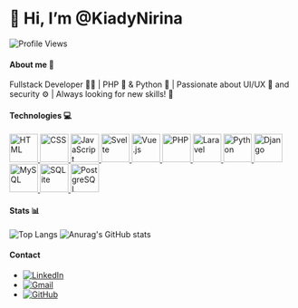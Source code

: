 # 👋 Hi, I’m @KiadyNirina

![Profile Views](https://hits.seeyoufarm.com/api/count/incr/badge.svg?url=https://github.com/KiadyNirina/&title=Profile%20Views)

#### About me 🌟
Fullstack Developer 👨‍💻 | PHP 🐘 & Python 🐍 | Passionate about UI/UX 🎨 and security ⚙️ | Always looking for new skills! 🚀

#### Technologies 💻
<a href="#">
  <img src="https://cdn.jsdelivr.net/gh/devicons/devicon/icons/html5/html5-original.svg" alt="HTML" width="50" height="50"/>
</a>
<a href="#">
  <img src="https://cdn.jsdelivr.net/gh/devicons/devicon/icons/css3/css3-original.svg" alt="CSS" width="50" height="50"/>
</a>
<a href="#">
  <img src="https://cdn.jsdelivr.net/gh/devicons/devicon/icons/javascript/javascript-original.svg" alt="JavaScript" width="50" height="50"/>
</a>
<a href="#">
  <img src="https://cdn.jsdelivr.net/gh/devicons/devicon/icons/svelte/svelte-original.svg" alt="Svelte" width="50" height="50"/>
</a>
<a href="#">
  <img src="https://cdn.jsdelivr.net/gh/devicons/devicon/icons/vuejs/vuejs-original.svg" alt="Vue.js" width="50" height="50"/>
</a>
<a href="#">
  <img src="https://cdn.jsdelivr.net/gh/devicons/devicon/icons/php/php-original.svg" alt="PHP" width="50" height="50"/>
</a>
<a href="#">
  <img src="https://cdn.jsdelivr.net/gh/devicons/devicon/icons/laravel/laravel-plain.svg" alt="Laravel" width="50" height="50"/>
</a>
<a href="#">
  <img src="https://cdn.jsdelivr.net/gh/devicons/devicon/icons/python/python-original.svg" alt="Python" width="50" height="50"/>
</a>
<a href="#">
  <img src="https://cdn.jsdelivr.net/gh/devicons/devicon/icons/django/django-plain.svg" alt="Django" width="50" height="50"/>
</a>
<a href="#">
  <img src="https://cdn.jsdelivr.net/gh/devicons/devicon/icons/mysql/mysql-original.svg" alt="MySQL" width="50" height="50"/>
</a>
<a href="#">
  <img src="https://cdn.jsdelivr.net/gh/devicons/devicon/icons/sqlite/sqlite-original.svg" alt="SQLite" width="50" height="50"/>
</a>
<a href="#">
  <img src="https://cdn.jsdelivr.net/gh/devicons/devicon/icons/postgresql/postgresql-original.svg" alt="PostgreSQL" width="50" height="50"/>
</a>

#### Stats 📊
![Top Langs](https://github-readme-stats.vercel.app/api/top-langs/?username=KiadyNirina&layout=compact&theme=radical)
![Anurag's GitHub stats](https://github-readme-stats.vercel.app/api?username=KiadyNirina&show_icons=true&theme=radical)

#### Contact
- [![LinkedIn](https://img.shields.io/badge/LinkedIn-kiady%20ram-blue?style=for-the-badge&logo=linkedin)](https://www.linkedin.com/in/kiady-ram-5216592a9/)
- [![Gmail](https://img.shields.io/badge/Email-kiady142ram@gmail.com-red?style=for-the-badge&logo=gmail&logoColor=white)](kiady142ram@gmail.com)
- [![GitHub](https://img.shields.io/badge/GitHub-KiadyNirina-black?style=for-the-badge&logo=github)](https://github.com/KiadyNirina)


<!---
KiadyNirina/KiadyNirina is a ✨ special ✨ repository because its `README.md` (this file) appears on your GitHub profile.
You can click the Preview link to take a look at your changes.
--->
